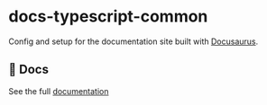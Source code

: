 # docs-typescript-common

Config and setup for the documentation site built with [Docusaurus](https://docusaurus.io).

## 📖 Docs

See the full [documentation](https://mohammadaobed.github.io/docs-typescript-common)
